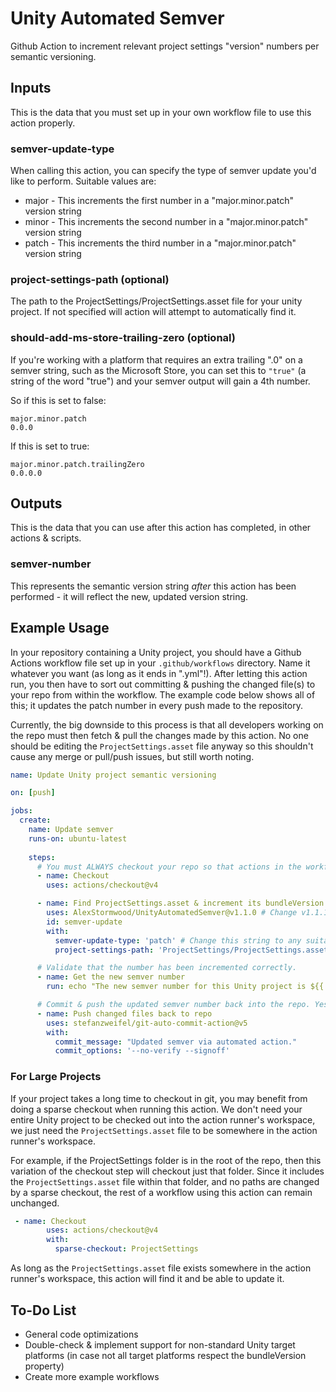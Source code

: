 # Unity Automated Semver
 Github Action to increment relevant project settings "version" numbers per semantic versioning.



## Inputs

This is the data that you must set up in your own workflow file to use this action properly.

### semver-update-type

When calling this action, you can specify the type of semver update you'd like to perform. Suitable values are:

* major - This increments the first number in a "major.minor.patch" version string
* minor - This increments the second number in a "major.minor.patch" version string
* patch - This increments the third number in a "major.minor.patch" version string

### project-settings-path (optional)

The path to the ProjectSettings/ProjectSettings.asset file for your unity project. If not specified will action will attempt to automatically find it.

### should-add-ms-store-trailing-zero (optional)

If you're working with a platform that requires an extra trailing ".0" on a semver string, such as the Microsoft Store, you can set this to `"true"` (a string of the word "true") and your semver output will gain a 4th number.

So if this is set to false:

```
major.minor.patch
0.0.0
```

If this is set to true:

```
major.minor.patch.trailingZero
0.0.0.0
```

## Outputs 

This is the data that you can use after this action has completed, in other actions & scripts.

### semver-number 

This represents the semantic version string _after_ this action has been performed - it will reflect the new, updated version string.



## Example Usage

In your repository containing a Unity project, you should have a Github Actions workflow file set up in your `.github/workflows` directory. Name it whatever you want (as long as it ends in ".yml"!). After letting this action run, you then have to sort out committing & pushing the changed file(s) to your repo from within the workflow. The example code below shows all of this; it updates the patch number in every push made to the repository. 

Currently, the big downside to this process is that all developers working on the repo must then fetch & pull the changes made by this action. No one should be editing the `ProjectSettings.asset` file anyway so this shouldn't cause any merge or pull/push issues, but still worth noting.

```yaml
name: Update Unity project semantic versioning

on: [push]

jobs:
  create:
    name: Update semver
    runs-on: ubuntu-latest
    
    steps:
      # You must ALWAYS checkout your repo so that actions in the workflow can use it.
      - name: Checkout 
        uses: actions/checkout@v4

      - name: Find ProjectSettings.asset & increment its bundleVersion number
        uses: AlexStormwood/UnityAutomatedSemver@v1.1.0 # Change v1.1.1 to whatever tag is newer in the AlexStormwood/UnityAutomatedSemver repository.
        id: semver-update
        with:
          semver-update-type: 'patch' # Change this string to any suitable string mentioned in the Inputs section of this action's readme to suit your needs.
          project-settings-path: 'ProjectSettings/ProjectSettings.asset' # optional: specify the exact location of the ProjectSettings file, otherwise action will attempt to automatically find it.

      # Validate that the number has been incremented correctly.
      - name: Get the new semver number
        run: echo "The new semver number for this Unity project is ${{ steps.semver-update.outputs.semver-number }}"

      # Commit & push the updated semver number back into the repo. Yes, you have to fetch & pull in your local workstation after this step is done.
      - name: Push changed files back to repo
        uses: stefanzweifel/git-auto-commit-action@v5
        with:
          commit_message: "Updated semver via automated action."
          commit_options: '--no-verify --signoff'
```


### For Large Projects

If your project takes a long time to checkout in git, you may benefit from doing a sparse checkout when running this action. We don't need your entire Unity project to be checked out into the action runner's workspace, we just need the `ProjectSettings.asset` file to be somewhere in the action runner's workspace.

For example, if the ProjectSettings folder is in the root of the repo, then this variation of the checkout step will checkout just that folder. Since it includes the `ProjectSettings.asset` file within that folder, and no paths are changed by a sparse checkout, the rest of a workflow using this action can remain unchanged.

```yaml
 - name: Checkout 
        uses: actions/checkout@v4
        with:
          sparse-checkout: ProjectSettings
```

As long as the `ProjectSettings.asset` file exists somewhere in the action runner's workspace, this action will find it and be able to update it.

## To-Do List

* General code optimizations
* Double-check & implement support for non-standard Unity target platforms (in case not all target platforms respect the bundleVersion property)
* Create more example workflows
